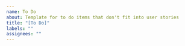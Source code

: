 ```yaml
---
name: To Do
about: Template for to do items that don't fit into user stories
title: "[To Do]"
labels: ""
assignees: ""
---
```

